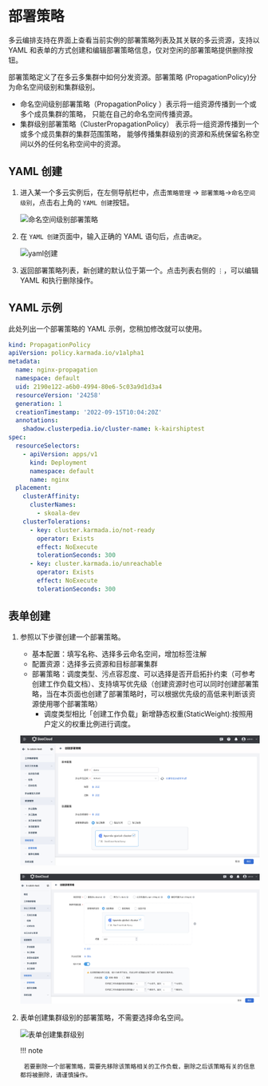 # 部署策略

多云编排支持在界面上查看当前实例的部署策略列表及其关联的多云资源，支持以 YAML 和表单的方式创建和编辑部署策略信息，仅对空闲的部署策略提供删除按钮。

部署策略定义了在多云多集群中如何分发资源。部署策略 (PropagationPolicy)分为命名空间级别和集群级别。

- 命名空间级别部署策略（PropagationPolicy ）表示将一组资源传播到一个或多个成员集群的策略， 只能在自己的命名空间传播资源。
- 集群级别部署策略（ClusterPropagationPolicy） 表示将一组资源传播到一个或多个成员集群的集群范围策略， 能够传播集群级别的资源和系统保留名称空间以外的任何名称空间中的资源。

## YAML 创建

1. 进入某一个多云实例后，在左侧导航栏中，点击`策略管理` -> `部署策略`->`命名空间级别`，点击右上角的 `YAML 创建`按钮。

    ![命名空间级别部署策略](https://docs.daocloud.io/daocloud-docs-images/docs/kairship/images/pp01.png)

2. 在 `YAML 创建`页面中，输入正确的 YAML 语句后，点击`确定`。

    ![yaml创建](https://docs.daocloud.io/daocloud-docs-images/docs/kairship/images/pp02.png)

3. 返回部署策略列表，新创建的默认位于第一个。点击列表右侧的 `⋮`，可以编辑 YAML 和执行删除操作。

## YAML 示例

此处列出一个部署策略的 YAML 示例，您稍加修改就可以使用。

```yaml title="YAML example"
kind: PropagationPolicy
apiVersion: policy.karmada.io/v1alpha1
metadata:
  name: nginx-propagation
  namespace: default
  uid: 2190e122-a6b0-4994-80e6-5c03a9d1d3a4
  resourceVersion: '24258'
  generation: 1
  creationTimestamp: '2022-09-15T10:04:20Z'
  annotations:
    shadow.clusterpedia.io/cluster-name: k-kairshiptest
spec:
  resourceSelectors:
    - apiVersion: apps/v1
      kind: Deployment
      namespace: default
      name: nginx
  placement:
    clusterAffinity:
      clusterNames:
        - skoala-dev
    clusterTolerations:
      - key: cluster.karmada.io/not-ready
        operator: Exists
        effect: NoExecute
        tolerationSeconds: 300
      - key: cluster.karmada.io/unreachable
        operator: Exists
        effect: NoExecute
        tolerationSeconds: 300
```

## 表单创建

1. 参照以下步骤创建一个部署策略。

    - 基本配置：填写名称、选择多云命名空间，增加标签注解
    - 配置资源：选择多云资源和目标部署集群
    - 部署策略：调度类型、污点容忍度、可以选择是否开启拓扑约束（可参考创建工作负载文档）、支持填写优先级（创建资源时也可以同时创建部署策略，当在本页面也创建了部署策略时，可以根据优先级的高低来判断该资源使用哪个部署策略）
      - 调度类型相比「创建工作负载」新增静态权重(StaticWeight):按照用户定义的权重比例进行调度。

    ![表单创建命名空间级别](../images/pp-new01.png)

    ![表单创建](../images/pp-new02.png)

2. 表单创建集群级别的部署策略，不需要选择命名空间。

    ![表单创建集群级别](https://docs.daocloud.io/daocloud-docs-images/docs/kairship/images/pp05.png)

    !!! note

        若要删除一个部署策略，需要先移除该策略相关的工作负载，删除之后该策略有关的信息都将被删除，请谨慎操作。
